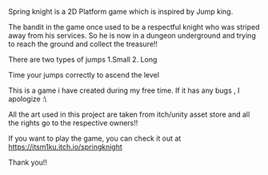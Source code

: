 Spring knight is a 2D Platform game which is inspired by Jump king.

The bandit in the game once used to be a respectful knight who was striped away from his services. So he is now in a dungeon underground and trying to reach the ground and collect the treasure!!

There are two types of jumps 1.Small 2. Long

Time your jumps correctly to ascend the level

This is a game i have created during my free time. If it has any bugs , I apologize :\

All the art used in this project are taken from itch/unity asset store and all the rights go to the respective owners!!

If you want to play the game, you can check it out at https://itsm1ku.itch.io/springknight


Thank you!!
